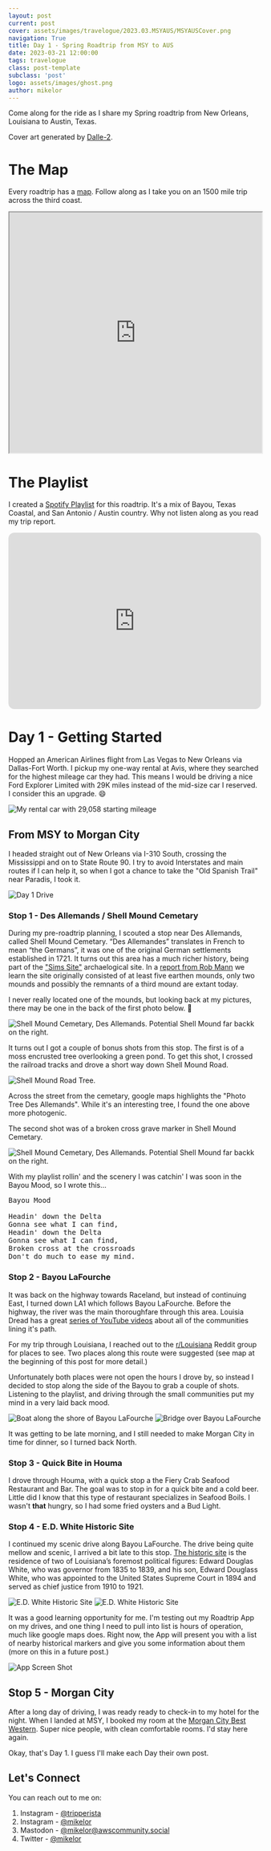 ```yaml
---
layout: post
current: post
cover: assets/images/travelogue/2023.03.MSYAUS/MSYAUSCover.png
navigation: True
title: Day 1 - Spring Roadtrip from MSY to AUS
date: 2023-03-21 12:00:00
tags: travelogue
class: post-template
subclass: 'post'
logo: assets/images/ghost.png
author: mikelor
---
```

Come along for the ride as I share my Spring roadtrip from New Orleans, Louisiana to Austin, Texas. 

Cover art generated by [Dalle-2](https://openai.com/dall-e-2). 

# The Map
Every roadtrip has a [map](https://www.google.com/maps/d/edit?mid=1UJwCHbAVw2wCqp3Wa9FL8uOAQUM0ZXk&usp=sharing). Follow along as I take you on an 1500 mile trip across the third coast.
<iframe src="https://www.google.com/maps/d/embed?mid=1UJwCHbAVw2wCqp3Wa9FL8uOAQUM0ZXk&ehbc=2E312F" width="100%" height="480"></iframe>

# The Playlist
I created a [Spotify Playlist](https://open.spotify.com/playlist/0VFFfKQn9SoJ6cykn9r27T?si=528f8dadf5824a5d) for this roadtrip. It's a mix of Bayou, Texas Coastal, and San Antonio / Austin country. Why not listen along as you read my trip report. 
<iframe style="border-radius:12px" src="https://open.spotify.com/embed/playlist/0VFFfKQn9SoJ6cykn9r27T?utm_source=generator" width="100%" height="352" frameBorder="0" allowfullscreen="" allow="autoplay; clipboard-write; encrypted-media; fullscreen; picture-in-picture" loading="lazy"></iframe>

# Day 1 - Getting Started
Hopped an American Airlines flight from Las Vegas to New Orleans via Dallas-Fort Worth. I pickup my one-way rental at Avis, where they searched for the highest mileage car they had. This means I would be driving a nice Ford Explorer Limited with 29K miles instead of the mid-size car I reserved. I consider this an upgrade. 😄

![My rental car with 29,058 starting mileage](assets/images/travelogue/2023.03.MSYAUS/CarRental.png)

## From MSY to Morgan City
I headed straight out of New Orleans via I-310 South, crossing the Mississippi and on to State Route 90. I try to avoid Interstates and main routes if I can help it, so when I got a chance to take the "Old Spanish Trail" near Paradis, I took it.

![Day 1 Drive](/assets/images/travelogue/2023.03.MSYAUS/Day1Drive.png)

### Stop 1 - Des Allemands / Shell Mound Cemetary
During my pre-roadtrip planning, I scouted a stop near Des Allemands, called Shell Mound Cemetary. “Des Allemandes” translates in French to mean “the Germans”, it was one of the original German settlements established in 1721. It turns out this area has a much richer history, being part of the ["Sims Site"](https://en.wikipedia.org/wiki/Sims_site) archaelogical site. In a [report from Rob Mann](https://web.archive.org/web/20151023120545/http://www.laarchaeology.org/newsletters/2006%20No.%201.pdf) we learn the site originally consisted of at least five earthen mounds, only two mounds and possibly the remnants of a third mound are extant today. 

I never really located one of the mounds, but looking back at my pictures, there may be one in the back of the first photo below. 🤪

![Shell Mound Cemetary, Des Allemands. Potential Shell Mound far backk on the right.](/assets/images/travelogue/2023.03.MSYAUS/ShellMoundWide.png)

It turns out I got a couple of bonus shots from this stop. The first is of a moss encrusted tree overlooking a green pond. To get this shot, I crossed the railroad tracks and drove a short way down Shell Mound Road.

![Shell Mound Road Tree.](/assets/images/travelogue/2023.03.MSYAUS/ShellMoundTree.png)

Across the street from the cemetary, google maps highlights the "Photo Tree Des Allemands". While it's an interesting tree, I found the one above more photogenic.

The second shot was of a broken cross grave marker in Shell Mound Cemetary. 

![Shell Mound Cemetary, Des Allemands. Potential Shell Mound far backk on the right.](/assets/images/travelogue/2023.03.MSYAUS/ShellMoundCross.png)

With my playlist rollin' and the scenery I was catchin' I was soon in the Bayou Mood, so I wrote this...
<pre>
Bayou Mood

Headin' down the Delta
Gonna see what I can find,
Headin' down the Delta
Gonna see what I can find,
Broken cross at the crossroads
Don't do much to ease my mind.
</pre>

### Stop 2 - Bayou LaFourche
It was back on the highway towards Raceland, but instead of continuing East, I turned down LA1 which follows Bayou LaFourche. Before the highway, the river was the main thoroughfare through this area. Louisia Dread has a great [series of YouTube videos](https://www.youtube.com/playlist?list=PL6nksKjbNXH0ZFsZjeHebbSUH_LTyNC3h) about all of the communities lining it's path.

For my trip through Louisiana, I reached out to the [r/Louisiana](https://www.reddit.com/r/Louisiana/comments/10vrg12/roadtrip_from_new_orleans_to_austin_along_the/) Reddit group for places to see. Two places along this route were suggested (see map at the beginning of this post for more detail.)

Unfortunately both places were not open the hours I drove by, so instead I decided to stop along the side of the Bayou to grab a couple of shots. Listening to the playlist, and driving through the small communities put my mind in a very laid back mood.

![Boat along the shore of Bayou LaFourche](/assets/images/travelogue/2023.03.MSYAUS/BayouLaFourcheBoat.png)
![Bridge over Bayou LaFourche](/assets/images/travelogue/2023.03.MSYAUS/BayouLaFourcheBridge.jpg)

It was getting to be late morning, and I still needed to make Morgan City in time for dinner, so I turned back North.

### Stop 3 - Quick Bite in Houma
I drove through Houma, with a quick stop a the Fiery Crab Seafood Restaurant and Bar. The goal was to stop in for a quick bite and a cold beer. Little did I know that this type of restaurant specializes in Seafood Boils. I wasn't **that** hungry, so I had some fried oysters and a Bud Light.

### Stop 4 - E.D. White Historic Site
I continued my scenic drive along Bayou LaFourche. The drive being quite mellow and scenic, I arrived a bit late to this stop. [The historic site](https://www.lacajunbayou.com/things-to-see-and-do/tours-and-attractions/ed-white-historic-site) is the residence of two of Louisiana’s foremost political figures: Edward Douglas White, who was governor from 1835 to 1839, and his son, Edward Douglass White, who was appointed to the United States Supreme Court in 1894 and served as chief justice from 1910 to 1921. 

![E.D. White Historic Site](/assets/images/travelogue/2023.03.MSYAUS/EDWhiteHistoricSIte.png)
![E.D. White Historic Site](/assets/images/travelogue/2023.03.MSYAUS/WhitePineRoad.png)

It was a good learning opportunity for me. I'm testing out my Roadtrip App on my drives, and one thing I need to pull into list is hours of operation, much like google maps does. Right now, the App will present you with a list of nearby historical markers and give you some information about them (more on this in a future post.)

![App Screen Shot](/assets/images/travelogue/2023.03.MSYAUS/AppScreenShot.png)

## Stop 5 - Morgan City
After a long day of driving, I was ready ready to check-in to my hotel for the night. When I landed at MSY, I booked my room at the [Morgan City Best Western](https://www.bestwestern.com/en_US/book/hotels-in-morgan-city/best-western-morgan-city-inn/propertyCode.19135.html). Super nice people, with clean comfortable rooms. I'd stay here again.

Okay, that's Day 1. I guess I'll make each Day their own post.

## Let's Connect
You can reach out to me on:
  1. Instagram - [@tripperista](https://instagram.com/tripperista)
  1. Instagram - [@mikelor](https://instagram.com/mikelor)
  1. Mastodon - [@mikelor@awscommunity.social](https://awscommunity.social/@mikelor)
  1. Twitter - [@mikelor](https://twitter.com/mikelor)

